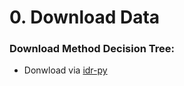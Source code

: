 # 0. Download Data

### Download Method Decision Tree:

- Donwload via [idr-py](https://github.com/IDR/idr-py)
